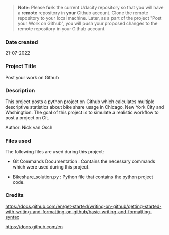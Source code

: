 >**Note**: Please **fork** the current Udacity repository so that you will have a **remote** repository in **your** Github account. Clone the remote repository to your local machine. Later, as a part of the project "Post your Work on Github", you will push your proposed changes to the remote repository in your Github account.

### Date created
21-07-2022

### Project Title
Post your work on Github

### Description
This project posts a python project on Github which calculates multiple descriptive statistics about bike share usage in Chicago, New York City and Washingtion.
The goal of this project is to simulate a realistic workflow to post a project on Git.

Author: Nick van Osch

### Files used
The following files are used during this project:

- Git Commands Documentation
    : Contains the necessary commands which were used during this project.

- Bikeshare_solution.py
    : Python file that contains the python project code.


### Credits
https://docs.github.com/en/get-started/writing-on-github/getting-started-with-writing-and-formatting-on-github/basic-writing-and-formatting-syntax 

https://docs.github.com/en 
